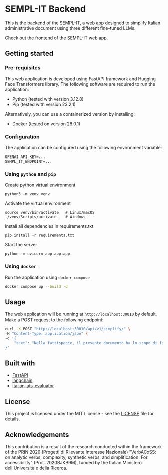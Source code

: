 # SEMPL-IT Backend
This is the backend of the SEMPL-IT, a web app designed to simplify Italian administrative document using three different fine-tuned LLMs.

Check out the [frontend](https://github.com/VerbACxSS/semp-it-frontend) of the SEMPL-IT web app.

## Getting started
### Pre-requisites
This web application is developed using FastAPI framework and Hugging Face Transformers library. The following software are required to run the application:
* Python (tested with version 3.12.8)
* Pip (tested with version 23.2.1)

Alternatively, you can use a containerized version by installing:
* Docker (tested on version 28.0.1)

### Configuration
The application can be configured using the following environment variable:
```
OPENAI_API_KEY=...
SEMPL_IT_ENDPOINT=...
```

### Using `python` and `pip`
Create python virtual environment
```shell
python3 -m venv venv
```
Activate the virtual environment
```shell
source venv/bin/activate   # Linux/macOS
./venv/Scripts/activate    # Windows
```
Install all dependencies in requirements.txt
```shell
pip install -r requirements.txt
```
Start the server
```shell
python -m uvicorn app.app:app 
```

### Using `docker`
Run the application using `docker compose`
```sh
docker compose up --build -d
```

## Usage
The web application will be running at `http://localhost:30010` by default. Make a POST request to the following endpoint:
```sh
curl -X POST "http://localhost:30010/api/v1/simplify/" \
-H "Content-Type: application/json" \
-d '{
    "text": "Nella fattispecie, il presente documento ha lo scopo di fornire indicazioni operative per la gestione del personale."
}'
```

## Built with
* [FastAPI](https://fastapi.tiangolo)
* [langchain](https://www.langchain.com)
* [italian-ats-evaluator](https://pypi.org/project/italian-ats-evaluator/)

## License
This project is licensed under the MIT License - see the [LICENSE](LICENSE) file for details.

## Acknowledgements
This contribution is a result of the research conducted within the framework of the PRIN 2020 (Progetti di Rilevante Interesse Nazionale) "VerbACxSS: on analytic verbs, complexity, synthetic verbs, and simplification. For accessibility" (Prot. 2020BJKB9M), funded by the Italian Ministero dell'Università e della Ricerca.